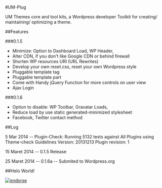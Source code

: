 #UM-Plug

UM Themes core and tool kits, a Wordpress developer Toolkit for creating/ maintaining/ optimizing a theme.

##Features

###0.1.5

  * Minimize: Option to Dashboard Load, WP Header,
  * Alter CDN, if you don't like Google CDN or behind firewall
  * Shorten WP resources URI (URL Rewrites)
  * Develop your own reset.css, reset your own Wordpress style  
  * Pluggable template tag
  * Pluggable template part
  * Come with Handy jQuery Function for more controls on user view
  * Ajax Login

###0.1.6

  * Option to disable:  WP Toolbar, Gravatar Loads, 
  * Reduce load by use static generated-minimized stylesheet
  * Facebook, Twitter contact method

##Log

5 Mar 2014 -- Plugin-Check: Running 5132 tests against All Plugins using Theme-check Guidelines Version: 20131213 Plugin revision: 1

15 Maret 2014 -- 0.1.5 Release

25 Maret 2014 -- 0.1.6a -- Submited to Wordpress.org 

##Helo World!

[![endorse](https://api.coderwall.com/tacoen/endorsecount.png)](https://coderwall.com/tacoen)
